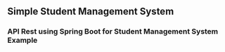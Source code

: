 ## Simple Student Management System 

### API Rest using Spring Boot for Student Management System Example
